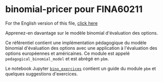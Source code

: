# binomial-pricer pour FINA60211

For the English version of this file, [click here](README.md)

Apprenez-en davantage sur le modèle binomial d'évaluation des options.

Ce référentiel contient une implémentation pédagogique du modèle binomial d'évaluation des options avec une application à l'évaluation des options européennes et américaines. Ce module est appelé `pedagogical_binomial_model` et est abrégé en `pbm`.

Le notebook Jupyter [`bino_exercices`](bino_exercises_fr.ipynb) contient un guide du module `pbm` et quelques suggestions d'exercices.